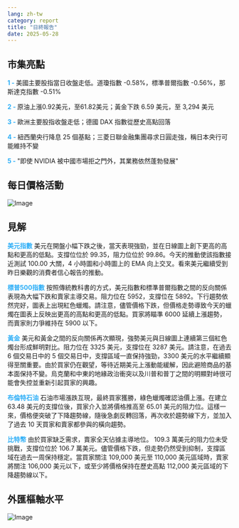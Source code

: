 ```yaml
---
lang: zh-tw
category: report
title: "日終報告"
date: 2025-05-28
---
```



<h2>市集亮點</h2>
<strong style="color: #2caef7;">1 - </strong> 美國主要股指當日收盤走低。道瓊指數 -0.58%，標準普爾指數 -0.56%，那斯達克指數 -0.51%

<strong style="color: #2caef7;">2 - </strong> 原油上漲0.92美元，至61.82美元；黃金下跌 6.59 美元，至 3,294 美元

<strong style="color: #2caef7;">3 - </strong> 歐洲主要股指收盤走低；德國 DAX 指數從歷史高點回落

<strong style="color: #2caef7;">4 - </strong> 紐西蘭央行降息 25 個基點；三菱日聯金融集團尋求日圓走強，稱日本央行可能維持不變

<strong style="color: #2caef7;">5 - </strong> "即使 NVIDIA 被中國市場拒之門外，其業務依然蓬勃發展"



<h2>每日價格活動</h2>
<img src="https://markleighedu.github.io/img/May-2025/28-May-2025/price.jpg" alt="Image"/>

<h2>見解</h2>
<strong style="color: #2caef7;">美元指數</strong> 美元在開盤小幅下跌之後，當天表現強勁，並在日線圖上創下更高的高點和更高的低點。支撐位位於 99.35，阻力位位於 99.86。今天的推動使該指數接近測試 100.00 大關，4 小時圖和小時圖上的 EMA 向上交叉。看來美元繼續受到昨日樂觀的消費者信心報告的推動。

<strong style="color: #2caef7;">標普500指數</strong> 按照傳統教科書的方式，美元指數和標準普爾指數之間的反向關係表現為大幅下跌和賣家主導交易。阻力位在 5952，支撐位在 5892。下行趨勢依然完好，圖表上出現紅色蠟燭。請注意，儘管價格下跌，但價格走勢導致今天的蠟燭在圖表上反映出更高的高點和更高的低點。買家將瞄準 6000 延續上漲趨勢，而賣家則力爭維持在 5900 以下。

<strong style="color: #2caef7;">黃金</strong> 美元和黃金之間的反向關係再次顯現，強勢美元與日線圖上連續第三個紅色燭台形成鮮明對比。阻力位在 3325 美元，支撐位在 3287 美元。請注意，在過去 6 個交易日中的 5 個交易日中，支撐區域一直保持強勁，3300 美元的水平繼續顯得至關重要。由於買家仍在觀望，等待近期美元上漲動能緩解，因此避險商品的基本面保持不變。烏克蘭和中東的地緣政治衝突以及川普和普丁之間的明顯對峙很可能會失控並重新引起買家的興趣。

<strong style="color: #2caef7;">布倫特石油</strong> 石油市場漲跌互現，最終買家獲勝，綠色蠟燭確認油價上漲。在建立 63.48 美元的支撐位後，買家介入並將價格推高至 65.01 美元的阻力位。這樣一來，價格便突破了下降趨勢線，隨後急劇反轉回落，再次收於趨勢線下方，並加入了過去 10 天買家和賣家都參與的橫向趨勢。

<strong style="color: #2caef7;">比特幣</strong> 由於買家缺乏需求，賣家全天佔據主導地位。 109.3 萬美元的阻力位未受挑戰，支撐位位於 106.7 萬美元。儘管價格下跌，但走勢仍然受到抑制，支撐區域在過去一周保持穩定。當買家關注 109,000 美元至 110,000 美元區域時，賣家將關注 106,000 美元以下，或至少將價格保持在歷史高點 112,000 美元區域的下降趨勢線以下。



<h2>外匯樞軸水平</h2>
<img src="https://markleighedu.github.io/img/May-2025/28-May-2025/pivot.jpg" alt="Image"/>